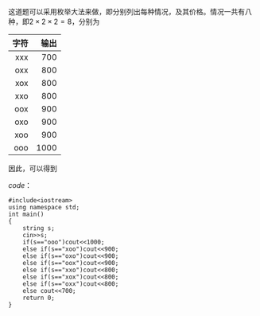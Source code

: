 这道题可以采用枚举大法来做，即分别列出每种情况，及其价格。情况一共有八种，即$2×2×2=8$，分别为

|字符 | 输出|
| -----------: | -----------: |
| xxx | 700|
| oxx | 800|
| xox | 800|
| xxo | 800|
| oox | 900|
| oxo | 900|
| xoo | 900|
| ooo | 1000|

因此，可以得到

$code$：
```
#include<iostream>
using namespace std;
int main()
{
	string s;
	cin>>s;
	if(s=="ooo")cout<<1000;
	else if(s=="xoo")cout<<900;
	else if(s=="oxo")cout<<900;
	else if(s=="oox")cout<<900;
	else if(s=="xxo")cout<<800;
	else if(s=="xox")cout<<800;
	else if(s=="oxx")cout<<800;
	else cout<<700;
	return 0;
}
```

